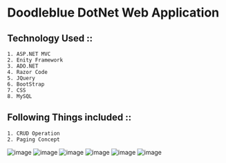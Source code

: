 # Doodleblue DotNet Web Application 

## Technology Used ::
```
1. ASP.NET MVC
2. Enity Framework
3. ADO.NET
4. Razor Code
5. JQuery 
6. BootStrap
7. CSS
8. MySQL
```

## Following Things included ::
```
1. CRUD Operation
2. Paging Concept 
```

![image](https://user-images.githubusercontent.com/98809221/214825084-cfc566e0-dd72-4efa-a168-480f2b91b864.png)
![image](https://user-images.githubusercontent.com/98809221/214825143-9379215e-5616-4da4-a246-5fb7c06f6434.png)
![image](https://user-images.githubusercontent.com/98809221/214825170-d2559893-ed5a-4f83-84e6-b305ab5d7003.png)
![image](https://user-images.githubusercontent.com/98809221/214825198-a6417c78-93dd-4bf8-9288-eacc78c06030.png)
![image](https://user-images.githubusercontent.com/98809221/214825244-0aa88b45-def2-4c6b-9d65-90be3988c757.png)
![image](https://user-images.githubusercontent.com/98809221/214825276-01d0fd3c-788a-4735-b8f4-b9ee4d262980.png)

